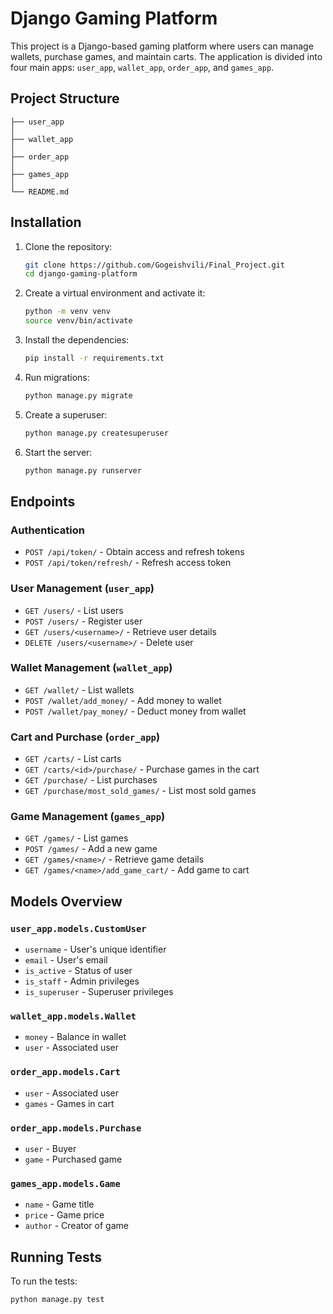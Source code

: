 # Django Gaming Platform

This project is a Django-based gaming platform where users can manage wallets, purchase games, and maintain carts. The application is divided into four main apps: `user_app`, `wallet_app`, `order_app`, and `games_app`.

## Project Structure
```
├── user_app
│   
├── wallet_app
│  
├── order_app
│   
├── games_app
│   
└── README.md
```

## Installation

1. Clone the repository:
   ```bash
   git clone https://github.com/Gogeishvili/Final_Project.git
   cd django-gaming-platform
   ```

2. Create a virtual environment and activate it:
   ```bash
   python -m venv venv
   source venv/bin/activate
   ```

3. Install the dependencies:
   ```bash
   pip install -r requirements.txt
   ```

4. Run migrations:
   ```bash
   python manage.py migrate
   ```

5. Create a superuser:
   ```bash
   python manage.py createsuperuser
   ```

6. Start the server:
   ```bash
   python manage.py runserver
   ```

## Endpoints

### Authentication
- `POST /api/token/` - Obtain access and refresh tokens
- `POST /api/token/refresh/` - Refresh access token

### User Management (`user_app`)
- `GET /users/` - List users
- `POST /users/` - Register user
- `GET /users/<username>/` - Retrieve user details
- `DELETE /users/<username>/` - Delete user

### Wallet Management (`wallet_app`)
- `GET /wallet/` - List wallets
- `POST /wallet/add_money/` - Add money to wallet
- `POST /wallet/pay_money/` - Deduct money from wallet

### Cart and Purchase (`order_app`)
- `GET /carts/` - List carts
- `GET /carts/<id>/purchase/` - Purchase games in the cart
- `GET /purchase/` - List purchases
- `GET /purchase/most_sold_games/` - List most sold games

### Game Management (`games_app`)
- `GET /games/` - List games
- `POST /games/` - Add a new game
- `GET /games/<name>/` - Retrieve game details
- `GET /games/<name>/add_game_cart/` - Add game to cart

## Models Overview

### `user_app.models.CustomUser`
- `username` - User's unique identifier
- `email` - User's email
- `is_active` - Status of user
- `is_staff` - Admin privileges
- `is_superuser` - Superuser privileges

### `wallet_app.models.Wallet`
- `money` - Balance in wallet
- `user` - Associated user

### `order_app.models.Cart`
- `user` - Associated user
- `games` - Games in cart

### `order_app.models.Purchase`
- `user` - Buyer
- `game` - Purchased game

### `games_app.models.Game`
- `name` - Game title
- `price` - Game price
- `author` - Creator of game

## Running Tests

To run the tests:
```bash
python manage.py test
```